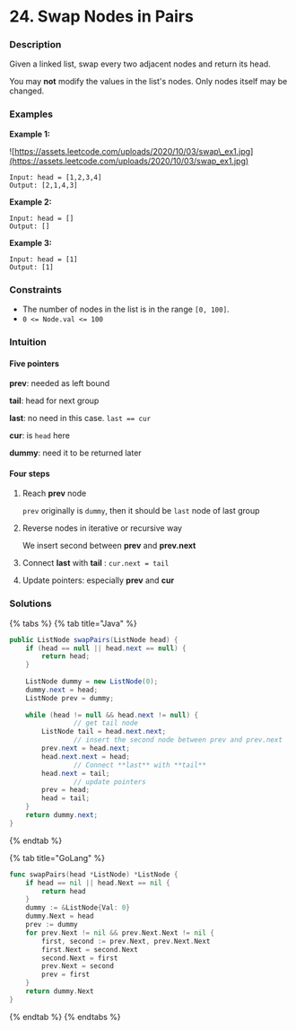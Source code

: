 # 24. Swap Nodes in Pairs

### Description

Given a linked list, swap every two adjacent nodes and return its head.

You may **not** modify the values in the list's nodes. Only nodes itself may be changed.

### Examples

**Example 1:**

![https://assets.leetcode.com/uploads/2020/10/03/swap\_ex1.jpg](https://assets.leetcode.com/uploads/2020/10/03/swap_ex1.jpg)

```text
Input: head = [1,2,3,4]
Output: [2,1,4,3]

```

**Example 2:**

```text
Input: head = []
Output: []

```

**Example 3:**

```text
Input: head = [1]
Output: [1]

```

### **Constraints**

* The number of nodes in the list is in the range `[0, 100]`.
* `0 <= Node.val <= 100`

### Intuition

#### Five pointers

**prev**: needed as left bound

**tail**: head for next group

**last**: no need in this case. `last == cur`

**cur**: is `head` here

**dummy**: need it to be returned later

#### Four steps

1. Reach **prev** node

   `prev` originally is `dummy`, then it should be `last` node of last group

2. Reverse nodes in iterative or recursive way

   We insert second between **prev** and **prev.next**

3. Connect **last** with **tail** : `cur.next = tail`
4. Update pointers: especially **prev** and **cur**

### Solutions

{% tabs %}
{% tab title="Java" %}
```java
public ListNode swapPairs(ListNode head) {
    if (head == null || head.next == null) {
        return head;
    }
    
    ListNode dummy = new ListNode(0);
    dummy.next = head;
    ListNode prev = dummy;
    
    while (head != null && head.next != null) {
				// get tail node
        ListNode tail = head.next.next;
				// insert the second node between prev and prev.next
        prev.next = head.next;
        head.next.next = head;
				// Connect **last** with **tail**
        head.next = tail;
				// update pointers
        prev = head;
        head = tail;
    }
    return dummy.next;
}
```
{% endtab %}

{% tab title="GoLang" %}
```go
func swapPairs(head *ListNode) *ListNode {
    if head == nil || head.Next == nil {
        return head
    }
	dummy := &ListNode{Val: 0}
	dummy.Next = head
	prev := dummy
	for prev.Next != nil && prev.Next.Next != nil {
        first, second := prev.Next, prev.Next.Next
        first.Next = second.Next
        second.Next = first
        prev.Next = second
        prev = first
	}
	return dummy.Next
}
```
{% endtab %}
{% endtabs %}

